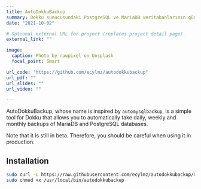 ```yaml
---
title: AutoDokkuBackup
summary: Dokku sunucusundaki PostgreSQL ve MariaDB veritabanlarının günlük haftalık ve aylık yedeklerini alır.
date: "2021-10-02"

# Optional external URL for project (replaces project detail page).
external_link: ""

image:
  caption: Photo by rawpixel on Unsplash
  focal_point: Smart

url_code: "https://github.com/ecylmz/autodokkubackup"
url_pdf: ""
url_slides: ""
url_video: ""

---
```


AutoDokkuBackup, whose name is inspired by `automysqlbackup`, is a simple tool
for Dokku that allows you to automatically take daily, weekly and monthly
backups of MariaDB and PostgreSQL databases.

Note that it is still in beta. Therefore, you should be careful when using it
in production.

Installation
------------

```sh
sudo curl -L https://raw.githubusercontent.com/ecylmz/autodokkubackup/master/autodokkubackup -o /usr/local/bin/autodokkubackup
sudo chmod +x /usr/local/bin/autodokkubackup
```

